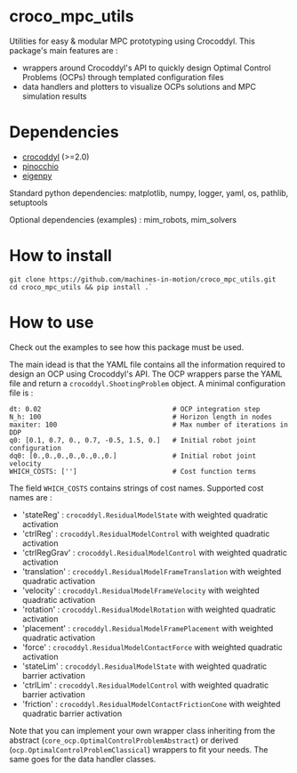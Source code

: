 # croco_mpc_utils
Utilities for easy &amp; modular MPC prototyping using Crocoddyl. This package's main features are :
- wrappers around Crocoddyl's API to quickly design Optimal Control Problems (OCPs) through templated configuration files
- data handlers and plotters to visualize OCPs solutions and MPC simulation results

# Dependencies
- [crocoddyl](https://github.com/loco-3d/crocoddyl) (>=2.0)
- [pinocchio](https://github.com/stack-of-tasks/pinocchio)
- [eigenpy](https://github.com/stack-of-tasks/eigenpy)

Standard python dependencies: matplotlib, numpy, logger, yaml, os, pathlib, setuptools

Optional dependencies (examples) : mim_robots, mim_solvers

# How to install
```
git clone https://github.com/machines-in-motion/croco_mpc_utils.git
cd croco_mpc_utils && pip install .`
```

# How to use 
Check out the examples to see how this package must be used.

The main idead is that the YAML file contains all the information required to design an OCP using Crocoddyl's API. The OCP wrappers parse the YAML file and return a `crocoddyl.ShootingProblem` object. A minimal configuration file is : 
```
dt: 0.02                                 # OCP integration step 
N_h: 100                                 # Horizon length in nodes
maxiter: 100                             # Max number of iterations in DDP
q0: [0.1, 0.7, 0., 0.7, -0.5, 1.5, 0.]   # Initial robot joint configuration
dq0: [0.,0.,0.,0.,0.,0.,0.]              # Initial robot joint velocity
WHICH_COSTS: ['']                        # Cost function terms
```
The field `WHICH_COSTS` contains strings of cost names. Supported cost names are :
- 'stateReg'     : `crocoddyl.ResidualModelState` with weighted quadratic activation
- 'ctrlReg'      : `crocoddyl.ResidualModelControl` with weighted quadratic activation
- 'ctrlRegGrav'  : `crocoddyl.ResidualModelControl` with weighted quadratic activation
- 'translation'  : `crocoddyl.ResidualModelFrameTranslation` with weighted quadratic activation
- 'velocity'     : `crocoddyl.ResidualModelFrameVelocity` with weighted quadratic activation
- 'rotation'     : `crocoddyl.ResidualModelRotation` with weighted quadratic activation
- 'placement'    : `crocoddyl.ResidualModelFramePlacement` with weighted quadratic activation
- 'force'        : `crocoddyl.ResidualModelContactForce` with weighted quadratic activation
- 'stateLim'     : `crocoddyl.ResidualModelState` with weighted quadratic barrier activation
- 'ctrlLim'      : `crocoddyl.ResidualModelControl` with weighted quadratic barrier activation
- 'friction'     : `crocoddyl.ResidualModelContactFrictionCone` with weighted quadratic barrier activation

Note that you can implement your own wrapper class inheriting from the abstract (`core_ocp.OptimalControlProblemAbstract`) or derived (`ocp.OptimalControlProblemClassical`) wrappers to fit your needs. The same goes for the data handler classes.
